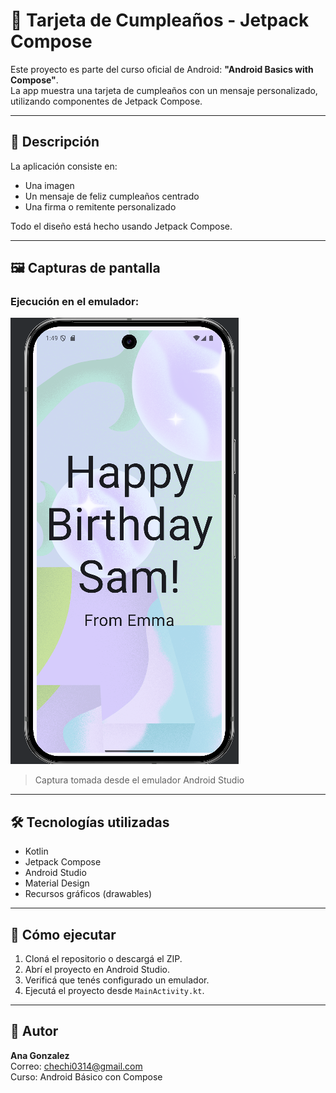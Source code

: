 # 🎉 Tarjeta de Cumpleaños - Jetpack Compose

Este proyecto es parte del curso oficial de Android: **"Android Basics with Compose"**.  
La app muestra una tarjeta de cumpleaños con un mensaje personalizado, utilizando componentes de Jetpack Compose.

---

## 📱 Descripción

La aplicación consiste en:

- Una imagen 
- Un mensaje de feliz cumpleaños centrado
- Una firma o remitente personalizado


Todo el diseño está hecho usando Jetpack Compose.

---

## 🖼️ Capturas de pantalla

### Ejecución en el emulador:

![Captura de la tarjeta](screenshots_ejercicio1_2_png.png)

> Captura tomada desde el emulador Android Studio

---

## 🛠️ Tecnologías utilizadas

- Kotlin
- Jetpack Compose
- Android Studio
- Material Design
- Recursos gráficos (drawables)

---

## 🚀 Cómo ejecutar

1. Cloná el repositorio o descargá el ZIP.
2. Abrí el proyecto en Android Studio.
3. Verificá que tenés configurado un emulador.
4. Ejecutá el proyecto desde `MainActivity.kt`.

---

## 👤 Autor

**Ana Gonzalez**  
Correo: chechi0314@gmail.com  
Curso: Android Básico con Compose  


